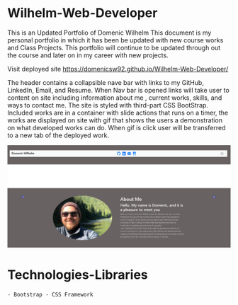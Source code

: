 # Wilhelm-Web-Developer
This is an Updated  Portfolio of Domenic Wilhelm This document is my personal portfolio in which it has been be updated with new course works  and Class Projects. This portfolio will continue to be updated through out the course and later on in my career with new projects. 

Visit deployed site https://domenicsw92.github.io/Wilhelm-Web-Developer/

The header contains a collapsible nave bar with links to my GitHub, LinkedIn, Email, and Resume. When Nav bar is opened links will take user to content on site including information about me , current works, skills, and ways to contact me. The site is styled with third-part CSS BootStrap. Included works are in a container with slide actions that runs on a timer, the works are displayed on site with gif that shows the users a demonstration  on what developed works can do. When gif is click user will be transferred to a new tab of the deployed work. 



![screenshot](./Assets/images/readme.png)

# Technologies-Libraries
    - Bootstrap - CSS Framework
